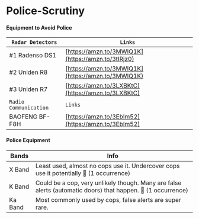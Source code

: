 # Police-Scrutiny

#### Equipment to Avoid Police
| ``Radar Detectors`` | ``Links`` |
|-|-|
| #1 Radenso DS1 | [https://amzn.to/3MWIQ1K](https://amzn.to/3tIRjz0) |
| #2 Uniden R8 | [https://amzn.to/3MWIQ1K](https://amzn.to/3MWIQ1K) |
| #3 Uniden R7 | [https://amzn.to/3LXBKtC](https://amzn.to/3LXBKtC) |
| ``Radio Communication`` | ``Links`` |
| BAOFENG BF-F8H | [https://amzn.to/3EbIm52](https://amzn.to/3EbIm52) |

#### Police Equipment
| Bands | Info |
|-|-|
| X Band | Least used, almost no cops use it. Undercover cops use it potentially 👮 (1 occurrence) |
| K Band | Could be a cop, very unlikely though. Many are false alerts (automatic doors) that happen. 👮 (1 occurrence) |
| Ka Band | Most commonly used by cops, false alerts are super rare. |
